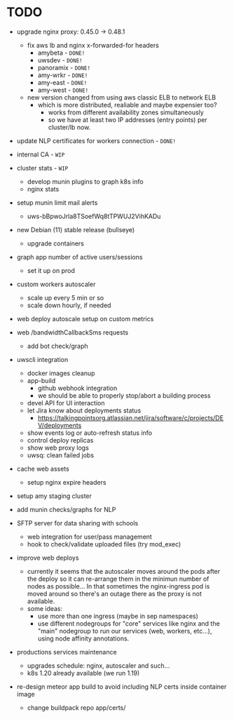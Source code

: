 # TODO

* upgrade nginx proxy: 0.45.0 -> 0.48.1
    * fix aws lb and nginx x-forwarded-for headers
        * amybeta - `DONE!`
        * uwsdev - `DONE!`
        * panoramix - `DONE!`
        * amy-wrkr - `DONE!`
        * amy-east - `DONE!`
        * amy-west - `DONE!`
    * new version changed from using aws classic ELB to network ELB
        * which is more distributed, realiable and maybe expensier too?
            * works from different availability zones simultaneously
            * so we have at least two IP addresses (entry points) per cluster/lb now.

* update NLP certificates for workers connection - `DONE!`

* internal CA - `WIP`

* cluster stats - `WIP`
    * develop munin plugins to graph k8s info
    * nginx stats

* setup munin limit mail alerts
    * uws-bBpwoJrla8TSoefWq8tTPWUJ2VihKADu

* new Debian (11) stable release (bullseye)
    * upgrade containers

* graph app number of active users/sessions
    * set it up on prod

* custom workers autoscaler
    * scale up every 5 min or so
    * scale down hourly, if needed

* web deploy autoscale setup on custom metrics

* web /bandwidthCallbackSms requests
    * add bot check/graph

* uwscli integration
    * docker images cleanup
    * app-build
        * github webhook integration
        * we should be able to properly stop/abort a building process
    * devel API for UI interaction
    * let Jira know about deployments status
        * https://talkingpointsorg.atlassian.net/jira/software/c/projects/DEV/deployments
    * show events log or auto-refresh status info
    * control deploy replicas
    * show web proxy logs
    * uwsq: clean failed jobs

* cache web assets
    * setup nginx expire headers

* setup amy staging cluster

* add munin checks/graphs for NLP

* SFTP server for data sharing with schools
    * web integration for user/pass management
    * hook to check/validate uploaded files (try mod_exec)

* improve web deploys
    * currently it seems that the autoscaler moves around the pods after the deploy so it can re-arrange them in the minimun number of nodes as possible... In that sometimes the nginx-ingress pod is moved around so there's an outage there as the proxy is not available.
    * some ideas:
        * use more than one ingress (maybe in sep namespaces)
        * use different nodegroups for "core" services like nginx and the "main" nodegroup to run our services (web, workers, etc...), using node affinity annotations.

* productions services maintenance
    * upgrades schedule: nginx, autoscaler and such...
    * k8s 1.20 already available (we run 1.19)

* re-design meteor app build to avoid including NLP certs inside container image
    * change buildpack repo app/certs/

